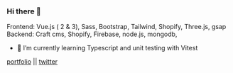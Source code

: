 ### Hi there 👋

Frontend: Vue.js ( 2 & 3), Sass, Bootstrap, Tailwind, Shopify, Three.js, gsap
Backend: Craft cms, Shopify, Firebase, node.js, mongodb,

- 🔭 I’m currently learning Typescript and unit testing with Vitest

[portfolio](https://momodonzo.dev) || [twitter](https://twitter.com/hamedonzo)


<!--
**demahom18/demahom18** is a ✨ _special_ ✨ repository because its `README.md` (this file) appears on your GitHub profile.

Here are some ideas to get you started:

- 🌱 I’m currently learning ...
- 👯 I’m looking to collaborate on ...
- 🤔 I’m looking for help with ...
- 💬 Ask me about ...
- 📫 How to reach me: ...
- 😄 Pronouns: ...
- ⚡ Fun fact: ...
-->
